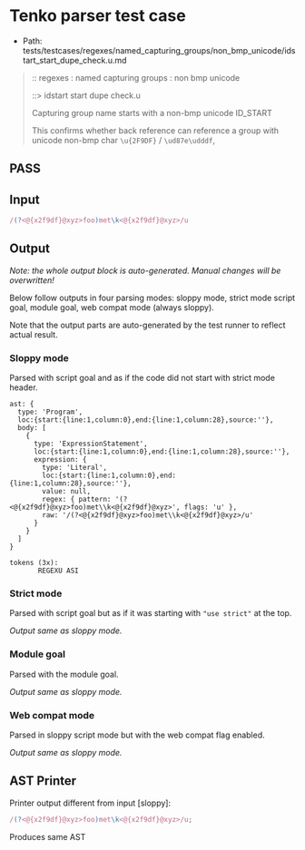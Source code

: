 # Tenko parser test case

- Path: tests/testcases/regexes/named_capturing_groups/non_bmp_unicode/idstart_start_dupe_check.u.md

> :: regexes : named capturing groups : non bmp unicode
>
> ::> idstart start dupe check.u
>
> Capturing group name starts with a non-bmp unicode ID_START
>
> This confirms whether back reference can reference a group with unicode non-bmp char `\u{2F9DF}` / `\ud87e\udddf`,

## PASS

## Input

`````js
/(?<@{x2f9df}@xyz>foo)met\k<@{x2f9df}@xyz>/u
`````

## Output

_Note: the whole output block is auto-generated. Manual changes will be overwritten!_

Below follow outputs in four parsing modes: sloppy mode, strict mode script goal, module goal, web compat mode (always sloppy).

Note that the output parts are auto-generated by the test runner to reflect actual result.

### Sloppy mode

Parsed with script goal and as if the code did not start with strict mode header.

`````
ast: {
  type: 'Program',
  loc:{start:{line:1,column:0},end:{line:1,column:28},source:''},
  body: [
    {
      type: 'ExpressionStatement',
      loc:{start:{line:1,column:0},end:{line:1,column:28},source:''},
      expression: {
        type: 'Literal',
        loc:{start:{line:1,column:0},end:{line:1,column:28},source:''},
        value: null,
        regex: { pattern: '(?<@{x2f9df}@xyz>foo)met\\k<@{x2f9df}@xyz>', flags: 'u' },
        raw: '/(?<@{x2f9df}@xyz>foo)met\\k<@{x2f9df}@xyz>/u'
      }
    }
  ]
}

tokens (3x):
       REGEXU ASI
`````

### Strict mode

Parsed with script goal but as if it was starting with `"use strict"` at the top.

_Output same as sloppy mode._

### Module goal

Parsed with the module goal.

_Output same as sloppy mode._

### Web compat mode

Parsed in sloppy script mode but with the web compat flag enabled.

_Output same as sloppy mode._

## AST Printer

Printer output different from input [sloppy]:

````js
/(?<@{x2f9df}@xyz>foo)met\k<@{x2f9df}@xyz>/u;
````

Produces same AST
